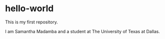 # hello-world
This is my first repository.

I am Samantha Madamba and a student at The University of Texas at Dallas.
